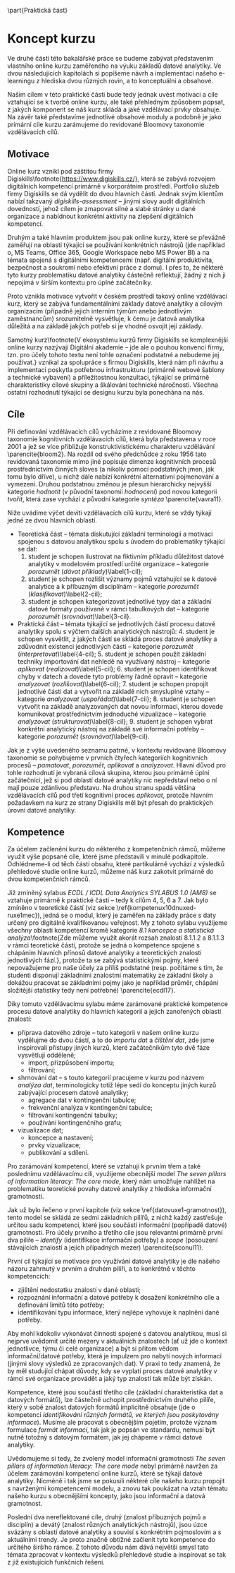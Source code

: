 \part{Praktická část}

# Koncept kurzu

Ve druhé části této bakalářské práce se budeme zabývat představením vlastního online kurzu zaměřeného na výuku základů datové analytiky. Ve dvou následujících kapitolách si popíšeme návrh a implementaci našeho e-learningu z hlediska dvou různých rovin, a to konceptuální a obsahové.

Našim cílem v této praktické části bude tedy jednak uvést motivaci a cíle vztahující se k tvorbě online kurzu, ale také přehledným způsobem popsat, z jakých komponent se náš kurz skládá a jaké vzdělávací prvky obsahuje. Na závěr také představíme jednotlivé obsahové moduly a podobně je jako primární cíle kurzu zarámujeme do revidované Bloomovy taxonomie vzdělávacích cílů.

## Motivace

Online kurz vznikl pod záštitou firmy Digiskills\footnote{https://www.digiskills.cz/}, která se zabývá rozvojem digitálních kompetencí primárně v korporátním prostředí. Portfolio služeb firmy Digiskills se dá vydělit do dvou hlavních částí. Jednak svým klientům nabízí takzvaný *digiskills-assessment* – jinými slovy audit digitálních dovedností, jehož cílem je zmapovat silné a slabé stránky u dané organizace a nabídnout konkrétní aktivity na zlepšení digitálních kompetencí.

Druhým a také hlavním produktem jsou pak online kurzy, které se převážně zaměřují na oblasti týkající se používání konkrétních nástrojů (jde například o, MS Teams, Office 365, Google Workspace nebo MS Power BI) a na témata spojená s digitálními kompetencemi (např. digitální produktivita, bezpečnost a soukromí nebo efektivní práce z domu). I přes to, že některé tyto kurzy problematiku datové analytiky částečně reflektují, žádný z nich ji nepojímá v širším kontextu pro úplné začátečníky.

Proto vznikla motivace vytvořit v českém prostředí takový online vzdělávací kurz, který se zabývá fundamentálními základy datové analytiky a cílovým organizacím (případně jejich interním týmům anebo jednotlivým zaměstnancům) srozumitelně vysvětluje, k čemu je datová analytika důležitá a na základě jakých potřeb si je vhodné osvojit její základy. 

Samotný kurz\footnote{V ekosystému kurzů firmy Digiskills se komplexnější online kurzy nazývají Digitální akademie – jde ale o pouhou konvenci firmy, tzn. pro účely tohoto textu není tohle označení podstatné a nebudeme jej používat.} vznikal za spolupráce s firmou Digiskills, která nám při návrhu a implementaci poskytla potřebnou infrastrukturu (primárně webové šablony a technické vybavení) a příležitostnou konzultaci, týkající se primárně charakteristiky cílové skupiny a škálování technické náročnosti. Všechna ostatní rozhodnutí týkající se designu kurzu byla ponechána na nás.

## Cíle

Při definování vzdělávacích cílů vycházíme z revidované Bloomovy taxonomie kognitivních vzdělávacích cílů, která byla představena v roce 2001 a jež se více přibližuje konstruktivistickému charakteru vzdělávání \parencite{bloom2}. Na rozdíl od svého předchůdce z roku 1956 tato revidovaná taxonomie mimo jiné popisuje dimenze kognitivních procesů prostřednictvím činných sloves (a nikoliv pomocí podstatných jmen, jak tomu bylo dříve), u nichž dále nabízí konkrétní alternativní pojmenování a vymezení. Druhou podstatnou změnou je přesun hierarchicky nejvyšší kategorie *hodnotit* (v původní taxonomii *hodnocení*) pod novou kategorii *tvořit*, která zase vychází z původní kategorie *syntéza* \parencite{vavra11}.

Níže uvádíme výčet devíti vzdělávacích cílů kurzu, které se vždy týkají jedné ze dvou hlavních oblastí.

- Teoretická část – témata diskutující základní terminologii a motivaci spojenou s datovou analytikou spolu s úvodem do problematiky týkající se dat:
	1. student je schopen ilustrovat na fiktivním příkladu důležitost datové analytiky v modelovém prostředí určité organizace – kategorie *porozumět* (*dávat příklady*)\label{1-cil};
	2. student je schopen rozlišit významy pojmů vztahující se k datové analytice a k příbuzným disciplínám – kategorie *porozumět* (*klasifikovat*)\label{2-cil};
	3. student je schopen kategorizovat jednotlivé typy dat a základní datové formáty používané v rámci tabulkových dat – kategorie *porozumět* (*srovnávat*)\label{3-cil}.
- Praktická část – témata týkající se jednotlivých částí procesu datové analytiky spolu s výčtem dalších analytických nástrojů:
	4. student je schopen vysvětlit, z jakých částí se skládá proces datové analytiky a zdůvodnit existenci jednotlivých části – kategorie *porozumět* (*interpretovat*)\label{4-cil};
	5. student je schopen použít základní techniky importování dat nehledě na využívaný nástroj – kategorie *aplikovat* (*realizovat*)\label{5-cil};
	6. student je schopen identifikovat chyby v datech a dovede tyto problémy řádně opravit – kategorie *analyzovat* (*rozlišovat*)\label{6-cil};
	7. student je schopen propojit jednotlivé části dat a vytvořit na základě nich smysluplné vztahy – kategorie *analyzovat* (*uspořádat*)\label{7-cil};
	8. student je schopen vytvořit na základě analyzovaných dat novou informaci, kterou dovede komunikovat prostřednictvím jednoduché vizualizace – kategorie *analyzovat* (*strukturovat*)\label{8-cil};
	9. student je schopen vybrat konkrétní analytický nástroj na základě své informační potřeby – kategorie *porozumět* (*srovnávat*)\label{9-cil}.

Jak je z výše uvedeného seznamu patrné, v kontextu revidované Bloomovy taxonomie se pohybujeme v prvních čtyřech kategoriích kognitivních procesů – *pamatovat*, *porozumět*, *aplikovat* a *analyzovat*. Hlavní důvod pro tohle rozhodnutí je vybraná cílová skupina, kterou jsou primárně úplní začátečníci, jež si pod oblastí datové analytiky nic nepředstaví nebo o ní mají pouze zdánlivou představu. Na druhou stranu spadá většina vzdělávacích cílů pod třetí kognitivní proces *aplikovat*, protože hlavním požadavkem na kurz ze strany Digiskills měl být přesah do praktických úrovní datové analytiky.

## Kompetence

Za účelem začlenění kurzu do některého z kompetenčních rámců, můžeme využít výše popsané cíle, které jsme představili v minulé podkapitole. Odhlédneme-li od těch částí obsahu, které partikulárně vychází z výsledků přehledové studie online kurzů, můžeme náš kurz zakotvit primárně do dvou kompetenčních rámců.

Již zmíněný sylabus *ECDL / ICDL Data Analytics SYLABUS 1.0 (AM8)* se vztahuje primárně k praktické části – tedy k cílům 4, 5, 6 a 7. Jak bylo zmíněno v teoretické částí (viz sekce \ref{kompetenux10dnuxed-ruxe1mec}), jedná se o modul, který je zaměřen na základy práce s daty určený pro digitálně kvalifikovanou veřejnost. My z tohoto sylabu využijeme všechny oblasti kompetencí kromě kategorie *8.1 koncepce a statistická analýza*\footnote{Zde můžeme využít akorát rozsah znalostí 8.1.1.2 a 8.1.1.3 v rámci teoretické části, protože se jedná o kompetence spojené s chápáním hlavních přínosů datové analytiky a teoretických znalosti jednotlivých fází.}, protože ta se zabývá statistickými pojmy, které nepovažujeme pro naše účely za příliš podstatné (resp. počítáme s tím, že studenti disponují základními znalostmi matematiky ze základní školy a dokážou pracovat se základními pojmy jako je například průměr, chápání složitější statistiky tedy není potřebné) \parencite{ecdl17}.

Díky tomuto vzdělávacímu sylabu máme zarámované praktické kompetence procesu datové analytiky do hlavních kategorií a jejich zanořených oblastí znalostí:

- příprava datového zdroje – tuto kategorii v našem online kurzu vydělujme do dvou částí, a to do *importu dat* a *čištění dat*, zde jsme inspirovali přístupy jiných kurzů, které začátečníkům tyto dvě fáze vysvětlují odděleně;
	- import, přizpůsobení importu;
	- filtrování;
- shrnování dat – s touto kategorií pracujeme v kurzu pod názvem *analýza dat*, terminologicky totiž lépe sedí do konceptu jiných kurzů zabývající procesem datové analytiky;
	- agregace dat v kontingenční tabulce;
	- frekvenční analýza v kontingenční tabulce;
	- filtrování kontingenční tabulky;
	- používání kontingenčního grafu;
- vizualizace dat;
	- koncepce a nastavení;
	- prvky vizualizace; 
	- publikování a sdílení.

Pro zarámování kompetencí, které se vztahují k prvním třem a také poslednímu vzdělávacímu cíli, využijeme obecnější model *The seven pillars of information literacy: The core mode*, který nám umožňuje nahlížet na problematiku teoretické povahy datové analytiky z hlediska informační gramotnosti.

Jak už bylo řečeno v první kapitole (viz sekce \ref{datovuxe1-gramotnost}), tento model se skládá ze sedmi základních pilířů, z nichž každý zastřešuje určitou sadu kompetencí, které jsou součástí informační (popřípadě datové) gramotnosti. Pro účely prvního a třetího cíle jsou relevantní primárně první dva pilíře – *identify* (identifikace informační potřeby) a *scope* (posouzení stávajících znalostí a jejich případných mezer) \parencite{sconul11}.

První cíl týkající se motivace pro využívání datové analytiky je dle našeho názoru zahrnutý v prvním a druhém pilíři, a to konkrétně v těchto kompetencích:

- zjištění nedostatku znalostí v dané oblasti;
- rozpoznání informační a datové potřeby k dosažení konkrétního cíle a definování limitů této potřeby;
- identifikování typu informace, který nejlépe vyhovuje k naplnění dané potřeby.

Aby mohl kdokoliv vykonávat činnosti spojené s datovou analytikou, musí si nejprve uvědomit určité mezery v aktuálních znalostech (ať už jde o kontext jednotlivce, týmu či celé organizace) a být si přitom vědom informační/datové potřeby, která je impulzem pro nabytí nových informací (jinými slovy výsledků ze zpracovaných dat). V praxi to tedy znamená, že by měl studující chápat důvody, kdy se vyplatí proces datové analytiky v rámci své organizace provádět a jaký typ znalostí tak může být získán.

Kompetence, které jsou součástí třetího cíle (základní charakteristika dat a datových formátů), lze částečně uchopit prostřednictvím druhého pilíře, který v sobě znalost datových formátů implicitně obsahuje (jde o kompetenci *identifikování různých formátů, ve kterých jsou poskytovány informace*). Musíme ale pracovat s obecnějším pojetím, protože význam formulace *formát informací*, tak jak je popsán ve standardu, nemusí být nutně totožný s datovým formátem, jak jej chápeme v rámci datové analytiky. 

Uvědomujeme si tedy, že zvolený model informační gramotnosti *The seven pillars of information literacy: The core mode* nebyl primárně navržen za účelem zarámování kompetencí online kurzů, které se týkají datové analytiky. Nicméně i tak jsme se pokusili některé cíle našeho kurzu propojit s navrženými kompetencemi modelu, a znovu tak poukázat na vztah tématu našeho kurzu s obecnějšími koncepty, jako jsou informační a datová gramotnost.

Poslední dva nereflektované cíle, druhý (znalost příbuzných pojmů a disciplín) a devátý (znalost různých analytických nástrojů), jsou úzce svázány s oblastí datové analytiky a souvisí s konkrétním pojmoslovím a s aktuálními trendy. Je proto značně obtížné začlenit tyto kompetence do určitého širšího rámce. Z tohoto důvodu nám dává největší smysl tato témata zpracovat v kontextu výsledků přehledové studie a inspirovat se tak z již existujících funkčních řešení.